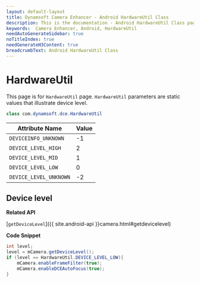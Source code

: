 ```yaml
---
layout: default-layout
title: Dynamsoft Camera Enhancer - Android HardwareUtil Class
description: This is the documentation - Android HardwareUtil Class page of Dynamsoft Camera Enhancer.
keywords:  Camera Enhancer, Android, HardwareUtil
needAutoGenerateSidebar: true
noTitleIndex: true
needGenerateH3Content: true
breadcrumbText: Android HardwareUtil Class
---
```


# HardwareUtil

This page is for `HardwareUtil` page. `HardwareUtil` parameters are static values that illustrate device level.

```Java
class com.dynamsoft.dce.HardwareUtil
```

| Attribute Name | Value |
| -------------- | ----- |
| `DEVICEINFO_UNKNOWN` | -1 |
| `DEVICE_LEVEL_HIGH` | 2 |
| `DEVICE_LEVEL_MID` | 1 |
| `DEVICE_LEVEL_LOW` | 0 |
| `DEVICE_LEVEL_UNKNOWN` | -2 |

## Device level

**Related API**

[`getDeviceLevel`]({{ site.android-api }}camera.html#getdevicelevel)

**Code Snippet**

```java
int level;
level = mCamera.getDeviceLevel();
if (level == HardwareUtil.DEVICE_LEVEL_LOW){
    mCamera.enableFrameFilter(true);
    mCamera.enableDCEAutoFocus(true);
}
```

